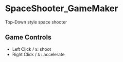 # SpaceShooter_GameMaker

Top-Down style space shooter

## Game Controls
- Left Click / `S`: shoot
- Right Click / `A` : accelerate


